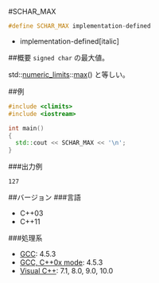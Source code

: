 #SCHAR_MAX
```cpp
#define SCHAR_MAX implementation-defined
```
* implementation-defined[italic]

##概要
`signed char` の最大値。

std::[numeric_limits](/reference/limits/numeric_limits.md)<signed char>::[max](/reference/limits/numeric_limits/max.md)() と等しい。


##例
```cpp
#include <climits>
#include <iostream>

int main()
{
  std::cout << SCHAR_MAX << '\n';
}
```



###出力例
```
127
```

##バージョン
###言語
- C++03
- C++11

###処理系
- [GCC](/implementation#gcc.md): 4.5.3
- [GCC, C++0x mode](/implementation#gcc.md): 4.5.3
- [Visual C++](/implementation#visual_cpp.md): 7.1, 8.0, 9.0, 10.0

